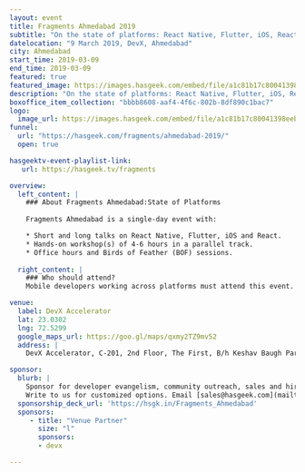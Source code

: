 ```yaml
---
layout: event
title: Fragments Ahmedabad 2019
subtitle: "On the state of platforms: React Native, Flutter, iOS, React"
datelocation: "9 March 2019, DevX, Ahmedabad"
city: Ahmedabad
start_time: 2019-03-09
end_time: 2019-03-09
featured: true
featured_image: https://images.hasgeek.com/embed/file/a1c81b17c80041398eebb8c724324860
description: "On the state of platforms: React Native, Flutter, iOS, React"
boxoffice_item_collection: "bbbb8608-aaf4-4f6c-802b-8df890c1bac7"
logo:
  image_url: https://images.hasgeek.com/embed/file/a1c81b17c80041398eebb8c724324860
funnel:
  url: "https://hasgeek.com/fragments/ahmedabad-2019/"
  open: true

hasgeektv-event-playlist-link:
   url: https://hasgeek.tv/fragments

overview:
  left_content: |
    ### About Fragments Ahmedabad:State of Platforms
    
    Fragments Ahmedabad is a single-day event with:

    * Short and long talks on React Native, Flutter, iOS and React.
    * Hands-on workshop(s) of 4-6 hours in a parallel track. 
    * Office hours and Birds of Feather (BOF) sessions.
    
  right_content: |
    ### Who should attend?
    Mobile developers working across platforms must attend this event.

venue:
  label: DevX Accelerator
  lat: 23.0302
  lng: 72.5299
  google_maps_url: https://goo.gl/maps/qxmy2TZ9mv52
  address: |
    DevX Accelerator, C-201, 2nd Floor, The First, B/h Keshav Baugh Party Plot, Nr. Shivalik High-Street, Vastrapur, Ahmedabad-380015.

sponsor:
  blurb: |
    Sponsor for developer evangelism, community outreach, sales and hiring.
    Write to us for customized options. Email [sales@hasgeek.com](mailto:sales@hasgeek.com)
  sponsorship_deck_url: 'https://hsgk.in/Fragments_Ahmedabad'
  sponsors:
     - title: "Venue Partner"
       size: "l"
       sponsors:
       - devx

---
```


